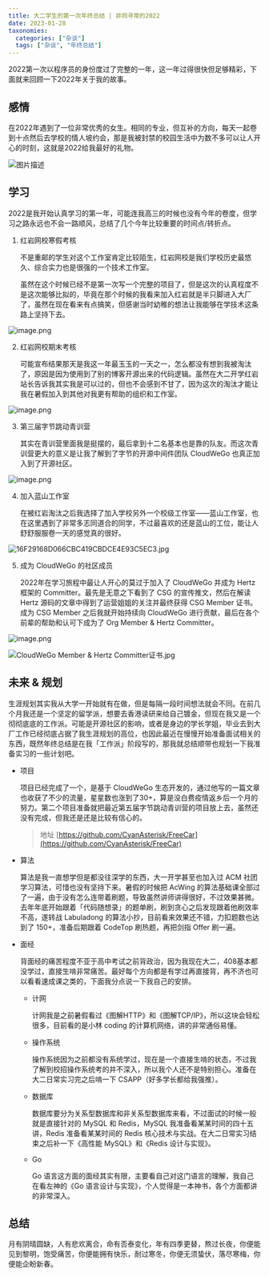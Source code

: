 ```yaml
---
title: 大二学生的第一次年终总结 | 非同寻常的2022
date: 2023-01-28
taxonomies:
  categories: ["杂谈"]
  tags: ["杂谈", "年终总结"]
---
```


2022第一次以程序员的身份度过了完整的一年，这一年过得很快但足够精彩，下面就来回顾一下2022年关于我的故事。

## 感情

在2022年遇到了一位非常优秀的女生。相同的专业，但互补的方向，每天一起卷到十点然后去学校的情人坡约会，那是我被封禁的校园生活中为数不多可以让人开心的时刻，这就是2022给我最好的礼物。

<img src="https://picture.lanlance.cn/i/2023/08/10/64d47ab96ec68.png" alt="图片描述" class="img-responsive">

## 学习

2022是我开始认真学习的第一年，可能连我高三的时候也没有今年的卷度，但学习之路永远也不会一路顺风，总结了几个今年比较重要的时间点/转折点。

1. 红岩网校寒假考核

   不是重邮的学生对这个工作室肯定比较陌生，红岩网校是我们学校历史最悠久、综合实力也是很强的一个技术工作室。

   虽然在这个时候已经不是第一次写一个完整的项目了，但是这次的认真程度不是这次能够比拟的，毕竟在那个时候的我看来加入红岩就是半只脚进入大厂了，虽然在现在看来有点搞笑，但感谢当时幼稚的想法让我能够在学技术这条路上坚持下去。

![image.png](https://picture.lanlance.cn/i/2023/08/10/64d47ad39f771.png)


2. 红岩网校期末考核

   可能宣布结果那天是我这一年最玉玉的一天之一，怎么都没有想到我被淘汰了，原因是因为使用到了别的博客开源出来的代码逻辑。虽然在大二开学红岩站长告诉我其实我是可以过的，但也不会感到不甘了，因为这次的淘汰才能让我在暑假加入到其他对我更有帮助的组织和工作室。

![image.png](https://picture.lanlance.cn/i/2023/08/10/64d47ae5414da.png)


3. 第三届字节跳动青训营

   其实在青训营里面我是挺摆的，最后拿到十二名基本也是靠的队友。而这次青训营更大的意义是让我了解到了字节的开源中间件团队 CloudWeGo 也真正加入到了开源社区。

![image.png](https://picture.lanlance.cn/i/2023/08/10/64d47b07805da.png)

4. 加入蓝山工作室

   在被红岩淘汰之后我选择了加入学校另外一个校级工作室——蓝山工作室，也在这里遇到了非常多志同道合的同学，不过最喜欢的还是蓝山的工位，能让人舒舒服服卷一天的感觉真的很好。


![16F29168D066CBC419CBDCE4E93C5EC3.jpg](https://picture.lanlance.cn/i/2023/08/10/64d47bad300b3.png)

5. 成为 CloudWeGo 的社区成员

   2022年在学习旅程中最让人开心的莫过于加入了 CloudWeGo 并成为 Hertz 框架的 Committer。最先是无意之下看到了 CSG 的宣传推文，然后在解读 Hertz 源码的文章中得到了运营姐姐的关注并最终获得 CSG Member 证书。成为 CSG Member 之后我就开始持续向 CloudWeGo 进行贡献，最后在各个前辈的帮助和认可下成为了 Org Member & Hertz Committer。


![image.png](https://picture.lanlance.cn/i/2023/08/10/64d47be2b9f76.png)



![CloudWeGo Member & Hertz Committer证书.jpg](https://picture.lanlance.cn/i/2023/08/10/64d47bfde9ebc.png)

## 未来 & 规划

生涯规划其实我从大学一开始就有在做，但是每隔一段时间想法就会不同。在前几个月我还是一个坚定的留学派，想要去香港读研来给自己镀金，但现在我又是一个彻彻底底的工作派。可能是开源社区的影响，或者是身边的学长学姐，毕业去到大厂工作已经彻底占据了我生涯规划的高位，也因此最近在慢慢开始准备面试相关的东西，既然年终总结是在我「工作派」阶段写的，那我就总结顺带也规划一下我准备实习的一些计划吧。

- 项目

  项目已经完成了一个，是基于 CloudWeGo 生态开发的，通过他写的一篇文章也收获了不少的流量，星星数也涨到了30+，算是没白费疫情返乡后一个月的努力。第二个项目准备就把最近第五届字节跳动青训营的项目放上去，虽然还没有完成，但我还是还是比较有信心的。
  > 地址 [https://github.com/CyanAsterisk/FreeCar](https://github.com/CyanAsterisk/FreeCar)

- 算法

  算法是我一直想学但是都没往深学的东西，大一开学甚至也加入过 ACM 社团学习算法，可惜也没有坚持下来。暑假的时候把 AcWing 的算法基础课全部过了一遍，由于没有怎么连带着刷题，导致虽然讲师讲得很好，不过效果甚微。去年年底开始跟着「代码随想录」的题单刷，刷到贪心之后发现跟着他刷效率不高，遂转战 Labuladong 的算法小抄，目前看来效果还不错，力扣题数也达到了 150+，准备后期跟着 CodeTop 刷热题，再把剑指 Offer 刷一遍。

- 面经

  背面经的痛苦程度不亚于高中考试之前背政治，因为我现在大二，408基本都没学过，直接生啃非常痛苦。最好每个方向都是有学过再直接背，再不济也可以看看速成课之类的，下面我分点说一下我自己的安排。

    - 计网

      计网我是之前暑假看过《图解HTTP》和《图解TCP/IP》，所以这块会轻松很多，目前看的是小林 coding 的计算机网络，讲的非常通俗易懂。

    - 操作系统

      操作系统因为之前都没有系统学过，现在是一个直接生啃的状态，不过我了解到校招操作系统考的并不深入，所以我个人还不是特别担心。准备在大二日常实习完之后啃一下 CSAPP（好多学长都给我强推）。

    - 数据库

      数据库要分为关系型数据库和非关系型数据库来看，不过面试的时候一般就是直接针对的 MySQL 和 Redis，MySQL 我准备看某某时间的四十五讲，Redis 准备看某某时间的 Redis 核心技术与实战。在大二日常实习结束之后补一下《高性能 MySQL》和《Redis 设计与实现》。

    - Go

      Go 语言这方面的面经其实有限，主要看自己对这门语言的理解，我自己在看左神的《Go 语言设计与实现》，个人觉得是一本神书，各个方面都讲的非常深入。

## 总结

月有阴晴圆缺，人有悲欢离合，命有否泰变化，年有四季更替，熬过长夜，你便能见到黎明，饱受痛苦，你便能拥有快乐，耐过寒冬，你便无须蛰伏，落尽寒梅，你便能企盼新春。
